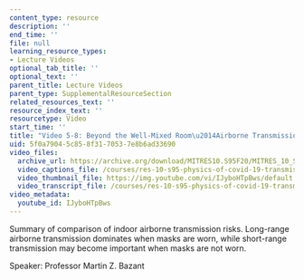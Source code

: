 ```yaml
---
content_type: resource
description: ''
end_time: ''
file: null
learning_resource_types:
- Lecture Videos
optional_tab_title: ''
optional_text: ''
parent_title: Lecture Videos
parent_type: SupplementalResourceSection
related_resources_text: ''
resource_index_text: ''
resourcetype: Video
start_time: ''
title: "Video 5-8: Beyond the Well-Mixed Room\u2014Airborne Transmission Indoors"
uid: 5f0a7904-5c85-8f31-7053-7e8b6ad33690
video_files:
  archive_url: https://archive.org/download/MITRES10.S95F20/MITRES_10_S95F20_0508_300k.mp4
  video_captions_file: /courses/res-10-s95-physics-of-covid-19-transmission-fall-2020/c0d8395a59945f3db5efa469abd9b5aa_IJyboHTpBws.vtt
  video_thumbnail_file: https://img.youtube.com/vi/IJyboHTpBws/default.jpg
  video_transcript_file: /courses/res-10-s95-physics-of-covid-19-transmission-fall-2020/93d7e294f19b7af6d1d87d1d6633ceb0_IJyboHTpBws.pdf
video_metadata:
  youtube_id: IJyboHTpBws
---
```


Summary of comparison of indoor airborne transmission risks. Long-range airborne transmission dominates when masks are worn, while short-range transmission may become important when masks are not worn.

Speaker: Professor Martin Z. Bazant